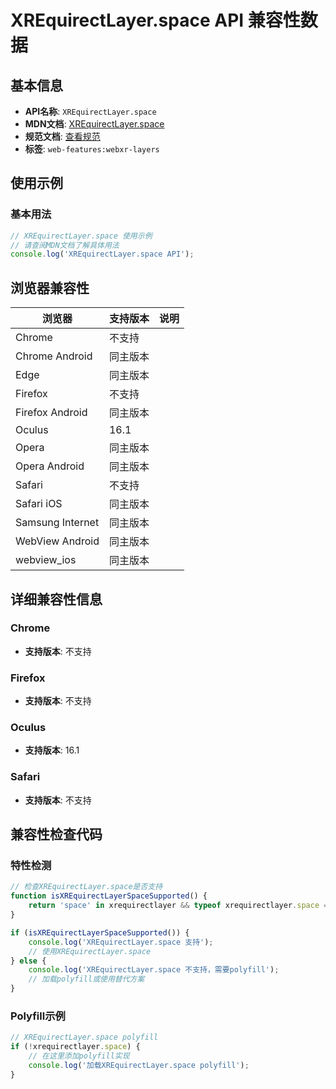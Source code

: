 # XREquirectLayer.space API 兼容性数据

## 基本信息

- **API名称**: `XREquirectLayer.space`
- **MDN文档**: [XREquirectLayer.space](https://developer.mozilla.org/docs/Web/API/XREquirectLayer/space)
- **规范文档**: [查看规范](https://immersive-web.github.io/layers/#dom-xrequirectlayer-space)
- **标签**: `web-features:webxr-layers`

## 使用示例

### 基本用法

```javascript
// XREquirectLayer.space 使用示例
// 请查阅MDN文档了解具体用法
console.log('XREquirectLayer.space API');
```

## 浏览器兼容性

| 浏览器 | 支持版本 | 说明 |
|--------|----------|------|
| Chrome | 不支持 |  |
| Chrome Android | 同主版本 |  |
| Edge | 同主版本 |  |
| Firefox | 不支持 |  |
| Firefox Android | 同主版本 |  |
| Oculus | 16.1 |  |
| Opera | 同主版本 |  |
| Opera Android | 同主版本 |  |
| Safari | 不支持 |  |
| Safari iOS | 同主版本 |  |
| Samsung Internet | 同主版本 |  |
| WebView Android | 同主版本 |  |
| webview_ios | 同主版本 |  |

## 详细兼容性信息

### Chrome

- **支持版本**: 不支持

### Firefox

- **支持版本**: 不支持

### Oculus

- **支持版本**: 16.1

### Safari

- **支持版本**: 不支持

## 兼容性检查代码

### 特性检测

```javascript
// 检查XREquirectLayer.space是否支持
function isXREquirectLayerSpaceSupported() {
    return 'space' in xrequirectlayer && typeof xrequirectlayer.space === 'function';
}

if (isXREquirectLayerSpaceSupported()) {
    console.log('XREquirectLayer.space 支持');
    // 使用XREquirectLayer.space
} else {
    console.log('XREquirectLayer.space 不支持，需要polyfill');
    // 加载polyfill或使用替代方案
}
```

### Polyfill示例

```javascript
// XREquirectLayer.space polyfill
if (!xrequirectlayer.space) {
    // 在这里添加polyfill实现
    console.log('加载XREquirectLayer.space polyfill');
}
```

